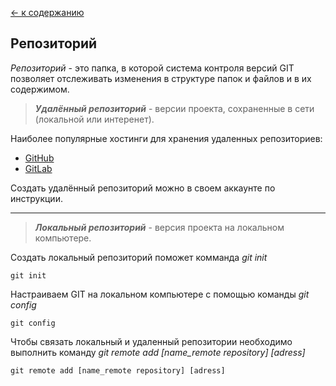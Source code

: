 [<- к содержанию](./readme.md)

## Репозиторий 

_Репозиторий_ - это папка, в которой система контроля версий GIT позволяет отслеживать изменения в структуре папок и файлов и в их содержимом.

>___Удалённый репозиторий___   - версии проекта, сохраненные в сети (локальной или интеренет). 

Наиболее популярные хостинги для хранения удаленных репозиториев:
* [GitHub]( https://github.com/.)
* [GitLab](https://about.gitlab.com/)

Создать удалённый репозиторий можно в своем аккаунте по инструкции.

____

>___Локальный репозиторий___ - версия проекта на локальном компьютере.

Создать локальный репозиторий поможет комманда _git init_
```bash=
git init
```

Настраиваем GIT  на локальном компьютере с  помощью команды _git config_ 

```bash=
git config
```

Чтобы связать локальный и удаленный репозитории необходимо выполнить команду _git remote add [name_remote repository] [adress]_
```bash=
git remote add [name_remote repository] [adress]
```